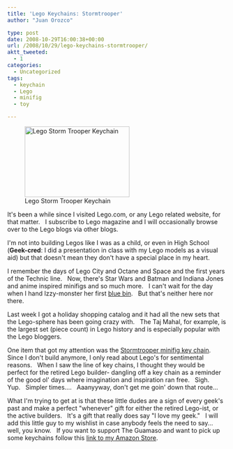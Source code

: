 ```yaml
---
title: 'Lego Keychains: Stormtrooper'
author: "Juan Orozco" 

type: post
date: 2008-10-29T16:00:38+00:00
url: /2008/10/29/lego-keychains-stormtrooper/
aktt_tweeted:
  - 1
categories:
  - Uncategorized
tags:
  - keychain
  - Lego
  - minifig
  - toy

---
```

<figure id="attachment_944" aria-describedby="caption-attachment-944" style="width: 240px" class="wp-caption alignleft"><img class="size-medium wp-image-944" title="LegoStormTrooper" src="https://i0.wp.com/guamaso.com/wp-content/uploads/2008/10/850355-0000-xx-13-1-300x203.jpg?resize=240%2C162" alt="Lego Storm Trooper Keychain" width="240" height="162" data-recalc-dims="1" /><figcaption id="caption-attachment-944" class="wp-caption-text">Lego Storm Trooper Keychain</figcaption></figure>

It's been a while since I visited Lego.com, or any Lego related website, for that matter.   I subscribe to Lego magazine and I will occasionally browse over to the Lego blogs via other blogs.

I'm not into building Legos like I was as a child, or even in High School (**Geek-cred**: I did a presentation in class with my Lego models as a visual aid) but that doesn't mean they don't have a special place in my heart.

I remember the days of Lego City and Octane and Space and the first years of the Technic line.   Now, there's Star Wars and Batman and Indiana Jones and anime inspired minifigs and so much more.   I can't wait for the day when I hand Izzy-monster her first <a href="http://astore.amazon.com/guamaso-20/detail/B000NO9GT4" target="_blank" rel="noopener noreferrer">blue bin</a>.   But that's neither here nor there.

Last week I got a holiday shopping catalog and it had all the new sets that the Lego-sphere has been going crazy with.   The Taj Mahal, for example, is the largest set (piece count) in Lego history and is especially popular with the Lego bloggers.

One item that got my attention was the <a href="http://astore.amazon.com/guamaso-20?_encoding=UTF8&node=3" target="_blank" rel="noopener noreferrer">Stormtrooper minifig key chain</a>.   Since I don't build anymore, I only read about Lego's for sentimental reasons.   When I saw the line of key chains, I thought they would be perfect for the retired Lego builder- dangling off a key chain as a reminder of the good ol' days where imagination and inspiration ran free.   Sigh.   Yup.   Simpler times....   Aaanyyway, don't get me goin' down that route...

What I'm trying to get at is that these little dudes are a sign of every geek's past and make a perfect "whenever" gift for either the retired Lego-ist, or the active builders.   It's a gift that really does say "I love my geek."   I will add this little guy to my wishlist in case anybody feels the need to say... well, you know.   If you want to support The Guamaso and want to pick up some keychains follow this <a href="http://astore.amazon.com/guamaso-20?_encoding=UTF8&node=3" target="_blank" rel="noopener noreferrer">link to my Amazon Store</a>.